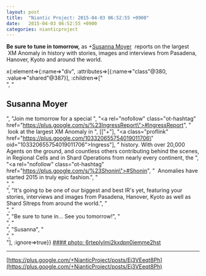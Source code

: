 ```yaml
---
layout: post
title:  "Niantic Project: 2015-04-03 06:52:55 +0900"
date:   2015-04-03 06:52:55 +0900
categories: nianticproject
---
```

**Be sure to tune in tomorrow,** as +[Susanna Moyer](https://plus.google.com/101560858827970533247 "")  reports on the largest  XM Anomaly in history with stories, images and interviews from Pasadena, Hanover, Kyoto and around the world.

x{:element=>{:name=>"div", :attributes=>[{:name=>"class"@380, :value=>"shared"@387}], :children=>["<br />", "<h2>Susanna Moyer</h2>", "Join me tomorrow for a special  ", "<a rel=\"nofollow\" class=\"ot-hashtag\" href=\"https://plus.google.com/s/%23IngressReport\">#IngressReport</a>", "   look at the largest XM Anomaly in ", [["+"], "<a class=\"proflink\" href=\"https://plus.google.com/103320655754019011706\" oid=\"103320655754019011706\">Ingress</a>"], " history. With over 20,000 Agents on the ground, and countless others contributing behind the scenes, in Regional Cells and in Shard Operations from nearly every continent, the  ", "<a rel=\"nofollow\" class=\"ot-hashtag\" href=\"https://plus.google.com/s/%23Shonin\">#Shonin</a>", "  Anomalies have started 2015 in truly epic fashion.", "<br />", "<br />", "It's going to be one of our biggest and best IR's yet, featuring your stories, interviews and images from Pasadena, Hanover, Kyoto as well as Shard Sitreps from around the world.", "<br />", "<br />", "Be sure to tune in... See you tomorrow!", "<br />", "<br />", "Susanna", "<br />", "<br />"], :ignore=>true}}
[#### photo: 6rteplylmi2kxdpn0iemme2hst](https://lh6.googleusercontent.com/-pqg0d7vZpIE/VR22z8yQjuI/AAAAAAAAARQ/bsv5BEMqf9k/ShoninLights.gif "")
- - -
[https://plus.google.com/+NianticProject/posts/Ej3VEeqt8Ph](https://plus.google.com/+NianticProject/posts/Ej3VEeqt8Ph)
